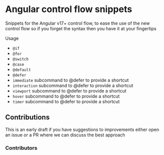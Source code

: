 # Angular control flow snippets

Snippets for the Angular v17+ control flow, to ease the use of the new control flow so if you forget the syntax then you have it at your fingertips

Usage

- `@if`
- `@for`
- `@switch`
- `@case`
- `@default`
- `@defer`
- `immediate` subcommand to @defer to provide a shortcut
- `interaction` subcommand to @defer to provide a shortcut
- `viewport` subcommand to @defer to provide a shortcut
- `hover` subcommand to @defer to provide a shortcut
- `timer` subcommand to @defer to provide a shortcut

## Contributions

This is an early draft if you have suggestions to improvements either open an issue or a PR where we can discuss the best approach

### Contributors

